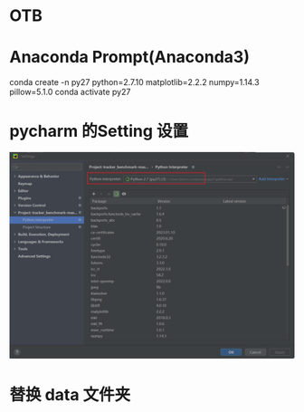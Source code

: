 # OTB
# Anaconda Prompt(Anaconda3)

conda create -n py27 python=2.7.10 matplotlib=2.2.2 numpy=1.14.3 pillow=5.1.0
conda activate py27

# pycharm 的Setting 设置
![image](https://github.com/yjy249/OTB/blob/main/tracker_benchmark-master/Setting_py27.png)

# 替换 data 文件夹
